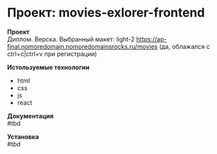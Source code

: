 # Проект: movies-exlorer-frontend

**Проект**  
Диплом. Верска.
Выбранный макет: light-2
https://ap-final.nomoredomain.nomoredomainsrocks.ru/movies
(да, облажался с ctrl+c|ctrl+v при регистрации)

**Истользуемые технологии**
* html
* css
* js
* react

**Документация**  
#tbd

**Установка**  
#tbd